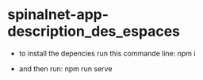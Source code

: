 # spinalnet-app-description_des_espaces
- to install the depencies run this commande line:
npm i

- and then run:
npm run serve

